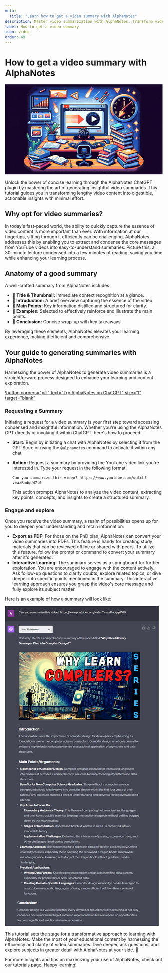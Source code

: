 ```yaml
---
meta:
  title: "Learn how to get a video summary with AlphaNotes"
description: Master video summarization with AlphaNotes. Transform videos into concise summaries for quick learning. Discover how in our tutorial.
label: How to get a video summary
icon: video
order: 49
---
```


# How to get a video summary with AlphaNotes

![](../../resources/summary-banner.png)

Unlock the power of concise learning through the AlphaNotes ChatGPT plugin by mastering the art of generating insightful video summaries. This tutorial guides you in transforming lengthy video content into digestible, actionable insights with minimal effort.

## Why opt for video summaries?

In today's fast-paced world, the ability to quickly capture the essence of video content is more important than ever. With information at our fingertips, sifting through it efficiently can be challenging. AlphaNotes addresses this by enabling you to extract and condense the core messages from YouTube videos into easy-to-understand summaries. Picture this: a 30-minute lecture condensed into a few minutes of reading, saving you time while enhancing your learning process.

## Anatomy of a good summary

A well-crafted summary from AlphaNotes includes:

- **📌 Title & Thumbnail:** Immediate context recognition at a glance.
- **📌 Introduction:** A brief overview capturing the essence of the video.
- **📌 Main Points:** Key information distilled and structured for clarity.
- **📌 Examples:** Selected to effectively reinforce and illustrate the main points.
- **📌 Conclusion:** Concise wrap-up with key takeaways.

By leveraging these elements, AlphaNotes elevates your learning experience, making it efficient and comprehensive.

## Your guide to generating summaries with AlphaNotes

Harnessing the power of AlphaNotes to generate video summaries is a straightforward process designed to enhance your learning and content exploration.

[!button corners="pill" text="Try AlphaNotes on ChatGPT" size="l" target="blank"](https://chat.openai.com/g/g-ZdfrSRAyo-alphanotes-gpt)

### Requesting a Summary

Initiating a request for a video summary is your first step toward accessing condensed and insightful information. Whether you're using the AlphaNotes GPT directly or invoking it within ChatGPT, here's how to proceed:

- **Start:** Begin by initiating a chat with AlphaNotes by selecting it from the GPT Store or using the `@alphanotes` command to activate it within any chat.
- **Action:** Request a summary by providing the YouTube video link you're interested in. Type your request in the following format:

  ```
  Can you summarize this video? https://www.youtube.com/watch?v=azRndqqW7l0
  ```

  This action prompts AlphaNotes to analyze the video content, extracting key points, concepts, and insights to create a structured summary.

### Engage and explore

Once you receive the video summary, a realm of possibilities opens up for you to deepen your understanding and retain information:

- **Export as PDF:** For those on the PhD plan, AlphaNotes can convert your video summaries into PDFs. This feature is handy for creating study materials that can be reviewed offline or shared with peers. To utilize this feature, follow the prompt or command to convert your summary after it's generated.
- **Interactive Learning:** The summary serves as a springboard for further exploration. You are encouraged to engage with the content actively. Ask follow-up questions to clarify doubts, explore related topics, or dive deeper into specific points mentioned in the summary. This interactive learning approach ensures you grasp the video's core message and fully explore its subject matter.

Here is an example of how a summary will look like:

![](../../resources/summary-example.png)

This tutorial sets the stage for a transformative approach to learning with AlphaNotes. Make the most of your educational content by harnessing the efficiency and clarity of video summaries. Dive deeper, ask questions, and explore subjects in greater detail with AlphaNotes at your side. 🚀

For more insights and tips on maximizing your use of AlphaNotes, check out our [tutorials page](https://www.alphanotes.one/tutorials/tutorial). Happy learning!

